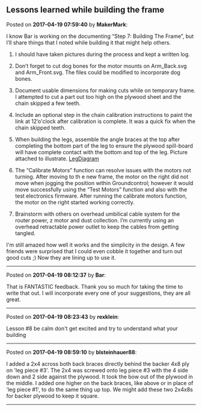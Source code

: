 ## Lessons learned while building the frame
Posted on **2017-04-19 07:59:40** by **MakerMark**:

I know Bar is working on the documenting “Step 7: Building The Frame”, but I’ll share things that I noted while building it that might help others.



1. I should have taken pictures during the process and kept a written log.



2. Don’t forget to cut dog bones for the motor mounts on Arm_Back.svg and Arm_Front.svg. The files could be modified to incorporate dog bones.



3. Document usable dimensions for making cuts while on temporary frame. I attempted to cut a part out too high on the plywood sheet and the chain skipped a few teeth.



4. Include an optional step in the chain calibration instructions to paint the link at 12’o'clock after calibration is complete. It was a quick fix when the chain skipped teeth.



5. When building the legs, assemble the angle braces at the top after completing the bottom part of the leg to ensure the plywood spill-board will have complete contact with the bottom and top of the leg.  Picture attached to illustrate.  [LegDiagram](/images/ex/exip_legdiagram.jpg.jpg) 



6. The “Calibrate Motors” function can resolve issues with the motors not turning. After moving to th e new frame, the motor on the right did not move when jogging the position within Groundcontrol; however it would move successfully using the “Test Motors” function and also with the test electronics firmware. After running the calibrate motors function, the motor on the right started working correctly. 



7. Brainstorm with others on overhead umbilical cable system for the router power, z motor and dust collection. I’m currently using an overhead retractable power outlet to keep the cables from getting tangled.



I'm still amazed how well it works and the simplicity in the design. A few friends were surprised that I could even cobble it together and turn out good cuts ;) Now they are lining up to use it.

---

Posted on **2017-04-19 08:12:37** by **Bar**:

That is FANTASTIC feedback. Thank you so much for taking the time to write that out. I will incorporate every one of your suggestions, they are all great.

---

Posted on **2017-04-19 08:23:43** by **rexklein**:

Lesson #8 be calm don't get excited and try to understand what your building

---

Posted on **2017-04-19 08:59:10** by **blsteinhauer88**:

I added a 2x4 across both back braces  directly behind the backer 4x8 ply on 'leg piece #3'.  The 2x4  was screwed onto leg piece #3 with the  4 side down and 2 side against the plywood.  It took the bow out of the plywood in the middle.  I added one higher on the back braces, like above or in place of 'leg piece #1',  to do the same thing up top.  We might add these two 2x4x8s for backer plywood to keep it square.

---

